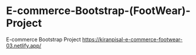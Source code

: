 # E-commerce-Bootstrap-(FootWear)-Project
 E-commerce Bootstrap Project
 https://kiranpisal-e-commerce-footwear-03.netlify.app/
